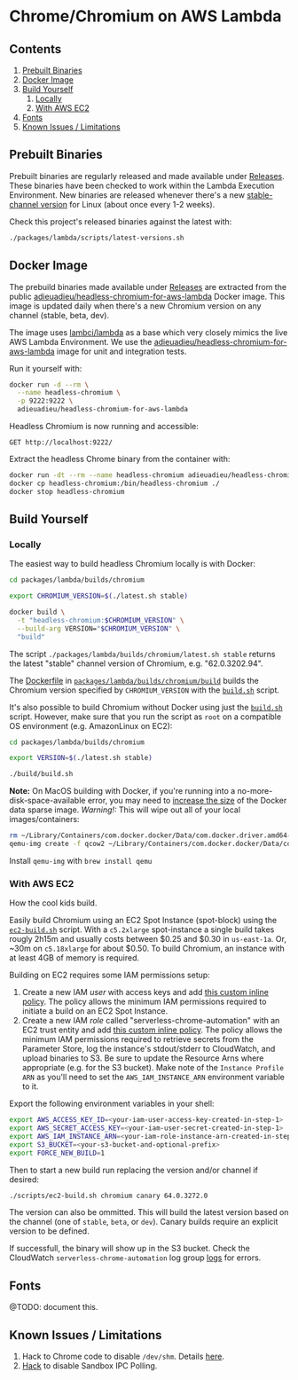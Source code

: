 # Chrome/Chromium on AWS Lambda

## Contents
1. [Prebuilt Binaries](#prebuilt-binaries)
1. [Docker Image](#docker-image)
1. [Build Yourself](#build-yourself)
    1. [Locally](#locally)
    1. [With AWS EC2](#with-aws-ec2)
1. [Fonts](#fonts)
1. [Known Issues / Limitations](#known-issues--limitations)


## Prebuilt Binaries

Prebuilt binaries are regularly released and made available under [Releases](https://github.com/adieuadieu/serverless-chrome/releases). These binaries have been checked to work within the Lambda Execution Environment. New binaries are released whenever there's a new [stable-channel version](https://omahaproxy.appspot.com/) for Linux (about once every 1-2 weeks).

Check this project's released binaries against the latest with:

```bash
./packages/lambda/scripts/latest-versions.sh
```


## Docker Image

The prebuild binaries made available under [Releases](https://github.com/adieuadieu/serverless-chrome/releases) are extracted from the public [adieuadieu/headless-chromium-for-aws-lambda](https://hub.docker.com/r/adieuadieu/headless-chromium-for-aws-lambda/) Docker image. This image is updated daily when there's a new Chromium version on any channel (stable, beta, dev).

The image uses [lambci/lambda](https://hub.docker.com/r/lambci/lambda/) as a base which very closely mimics the live AWS Lambda Environment. We use the [adieuadieu/headless-chromium-for-aws-lambda](https://hub.docker.com/r/adieuadieu/headless-chromium-for-aws-lambda/) image for unit and integration tests.

Run it yourself with:

```bash
docker run -d --rm \
  --name headless-chromium \
  -p 9222:9222 \
  adieuadieu/headless-chromium-for-aws-lambda
```

Headless Chromium is now running and accessible:

```
GET http://localhost:9222/
```

Extract the headless Chrome binary from the container with:

```bash
docker run -dt --rm --name headless-chromium adieuadieu/headless-chromium-for-aws-lambda:stable
docker cp headless-chromium:/bin/headless-chromium ./
docker stop headless-chromium
```


## Build Yourself

### Locally

The easiest way to build headless Chromium locally is with Docker:

```bash
cd packages/lambda/builds/chromium

export CHROMIUM_VERSION=$(./latest.sh stable)

docker build \
  -t "headless-chromium:$CHROMIUM_VERSION" \
  --build-arg VERSION="$CHROMIUM_VERSION" \
  "build"
```

The script `./packages/lambda/builds/chromium/latest.sh stable` returns the latest "stable" channel version of Chromium, e.g. "62.0.3202.94".

The [Dockerfile](/packages/lambda/builds/chromium/build/Dockerfile) in [`packages/lambda/builds/chromium/build`](/packages/lambda/builds/chromium/build) builds the Chromium version specified by `CHROMIUM_VERSION` with the [`build.sh`](/packages/lambda/builds/chromium/build/build.sh) script.

It's also possible to build Chromium without Docker using just the [`build.sh`](/packages/lambda/builds/chromium/build/build.sh) script. However, make sure that you run the script as `root` on a compatible OS environment (e.g. AmazonLinux on EC2):

```bash
cd packages/lambda/builds/chromium

export VERSION=$(./latest.sh stable)

./build/build.sh
```

**Note:** On MacOS building with Docker, if you're running into a no-more-disk-space-available error, you may need to [increase the size](https://community.hortonworks.com/articles/65901/how-to-increase-the-size-of-the-base-docker-for-ma.html) of the Docker data sparse image. *Warning!:* This will wipe out all of your local images/containers:

```bash
rm ~/Library/Containers/com.docker.docker/Data/com.docker.driver.amd64-linux/Docker.qcow2
qemu-img create -f qcow2 ~/Library/Containers/com.docker.docker/Data/com.docker.driver.amd64-linux/Docker.qcow2 50G
```

Install `qemu-img` with `brew install qemu`


### With AWS EC2

How the cool kids build.

Easily build Chromium using an EC2 Spot Instance (spot-block) using the [`ec2-build.sh`](/scripts/ec2-build.sh) script. With a `c5.2xlarge` spot-instance a single build takes rougly 2h15m and usually costs between $0.25 and $0.30 in `us-east-1a`. Or, ~30m on `c5.18xlarge` for about $0.50. To build Chromium, an instance with at least 4GB of memory is required.

Building on EC2 requires some IAM permissions setup:

1. Create a new IAM _user_ with access keys and add [this custom inline policy](/aws/iam-serverless-chrome-automation-user-policy.json). The policy allows the minimum IAM permissions required to initiate a build on an EC2 Spot Instance.
1. Create a new IAM _role_ called "serverless-chrome-automation" with an EC2 trust entity and add [this custom inline policy](/aws/iam-serverless-chrome-automation-role-policy.json). The policy allows the minimum IAM permissions required to retrieve secrets from the Parameter Store, log the instance's stdout/stderr to CloudWatch, and upload binaries to S3. Be sure to update the Resource Arns where appropriate (e.g. for the S3 bucket). Make note of the `Instance Profile ARN` as you'll need to set the `AWS_IAM_INSTANCE_ARN` environment variable to it.

Export the following environment variables in your shell:

```bash
export AWS_ACCESS_KEY_ID=<your-iam-user-access-key-created-in-step-1>
export AWS_SECRET_ACCESS_KEY=<your-iam-user-secret-created-in-step-1>
export AWS_IAM_INSTANCE_ARN=<your-iam-role-instance-arn-created-in-step-2>
export S3_BUCKET=<your-s3-bucket-and-optional-prefix>
export FORCE_NEW_BUILD=1
```

Then to start a new build run replacing the version and/or channel if desired:

```bash
./scripts/ec2-build.sh chromium canary 64.0.3272.0
```

The version can also be ommitted. This will build the latest version based on the channel (one of `stable`, `beta`, or `dev`). Canary builds require an explicit version to be defined.

If successfull, the binary will show up in the S3 bucket. Check the CloudWatch `serverless-chrome-automation` log group [logs](https://console.aws.amazon.com/cloudwatch/home?region=us-east-1#logStream:group=/serverless-chrome-automation;streamFilter=typeLogStreamPrefix) for errors.


## Fonts

@TODO: document this.


## Known Issues / Limitations

1. Hack to Chrome code to disable `/dev/shm`. Details [here](https://medium.com/@marco.luethy/running-headless-chrome-on-aws-lambda-fa82ad33a9eb).
1. [Hack](https://github.com/adieuadieu/serverless-chrome/issues/41#issuecomment-341712878) to disable Sandbox IPC Polling.
